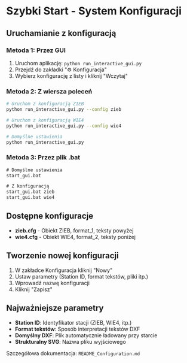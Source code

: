 # Szybki Start - System Konfiguracji

## Uruchamianie z konfiguracją

### Metoda 1: Przez GUI
1. Uruchom aplikację: `python run_interactive_gui.py`
2. Przejdź do zakładki "⚙️ Konfiguracja"
3. Wybierz konfigurację z listy i kliknij "Wczytaj"

### Metoda 2: Z wiersza poleceń
```bash
# Uruchom z konfiguracją ZIEB
python run_interactive_gui.py --config zieb

# Uruchom z konfiguracją WIE4  
python run_interactive_gui.py --config wie4

# Domyślne ustawienia
python run_interactive_gui.py
```

### Metoda 3: Przez plik .bat
```bat
# Domyślne ustawienia
start_gui.bat

# Z konfiguracją
start_gui.bat zieb
start_gui.bat wie4
```

## Dostępne konfiguracje

- **zieb.cfg** - Obiekt ZIEB, format_1, teksty powyżej
- **wie4.cfg** - Obiekt WIE4, format_2, teksty poniżej

## Tworzenie nowej konfiguracji

1. W zakładce Konfiguracja kliknij "Nowy"
2. Ustaw parametry (Station ID, format tekstów, pliki itp.)
3. Wprowadź nazwę konfiguracji
4. Kliknij "Zapisz"

## Najważniejsze parametry

- **Station ID**: Identyfikator stacji (ZIEB, WIE4, itp.)
- **Format tekstów**: Sposób interpretacji tekstów DXF
- **Domyślny DXF**: Plik automatycznie ładowany przy starcie
- **Strukturalny SVG**: Nazwa pliku wyjściowego

Szczegółowa dokumentacja: `README_Configuration.md`
